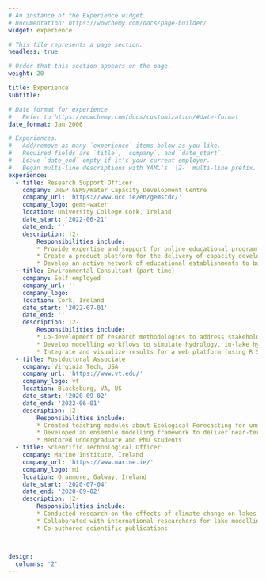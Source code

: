 ```yaml
---
# An instance of the Experience widget.
# Documentation: https://wowchemy.com/docs/page-builder/
widget: experience

# This file represents a page section.
headless: true

# Order that this section appears on the page.
weight: 20

title: Experience
subtitle:

# Date format for experience
#   Refer to https://wowchemy.com/docs/customization/#date-format
date_format: Jan 2006

# Experiences.
#   Add/remove as many `experience` items below as you like.
#   Required fields are `title`, `company`, and `date_start`.
#   Leave `date_end` empty if it's your current employer.
#   Begin multi-line descriptions with YAML's `|2-` multi-line prefix.
experience:
  - title: Research Support Officer
    company: UNEP GEMS/Water Capacity Development Centre
    company_url: 'https://www.ucc.ie/en/gemscdc/'
    company_logo: gems-water
    location: University College Cork, Ireland
    date_start: '2022-06-21'
    date_end: ''
    description: |2-
        Responsibilities include:
        * Provide expertise and support for online educational programmes in Freshwater Quality Monitoring
        * Create a product platform for the delivery of capacity development in the World Water Quality Alliance (WWQA)
        * Develop an active network of educational establishments to build capacity development for the WWQA
  - title: Environmental Consultant (part-time)
    company: Self-employed
    company_url: ''
    company_logo: 
    location: Cork, Ireland
    date_start: '2022-07-01'
    date_end: ''
    description: |2-
        Responsibilities include:
        * Co-development of research methodologies to address stakeholder management needs
        * Develop modelling workflows to simulate hydrology, in-lake hydrodynamics, and biogeochemistry
        * Integrate and visualize results for a web platform (using R Shiny applications) for delivery to stakeholders which include local, regional, and national government bodies
  - title: Postdoctoral Associate
    company: Virginia Tech, USA
    company_url: 'https://www.vt.edu/'
    company_logo: vt
    location: Blacksburg, VA, US
    date_start: '2020-09-02'
    date_end: '2022-06-01'
    description: |2-
        Responsibilities include:
        * Created teaching modules about Ecological Forecasting for undergraduate students
        * Developed an ensemble modelling framework to deliver near-term iterative water quality forecasts
        * Mentored undergraduate and PhD students
  - title: Scientific Technological Officer
    company: Marine Institute, Ireland
    company_url: 'https://www.marine.ie/'
    company_logo: mi
    location: Oranmore, Galway, Ireland
    date_start: '2020-07-04'
    date_end: '2020-09-02'
    description: |2-
        Responsibilities include:
        * Conducted research on the effects of climate change on lakes and reservoirs globally
        * Collaborated with international researchers for lake modelling work
        * Co-authored scientific publications 



design:
  columns: '2'
---
```

